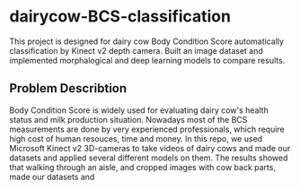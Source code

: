 # dairycow-BCS-classification
This project is designed for dairy cow Body Condition Score automatically classification by Kinect v2 depth camera. Built an image dataset and implemented morphalogical and deep learning models to compare results.

## Problem Describtion
Body Condition Score is widely used for evaluating dairy cow's health status and milk production situation. Nowadays most of the BCS measurements are done by very experienced professionals, which require high cost of human resouces, time and money. In this repo, we used Microsoft Kinect v2 3D-cameras to take videos of dairy cows and made our datasets and applied several different models on them. The results showed that 
walking through an aisle, and cropped images with cow back parts, made our datasets and  
